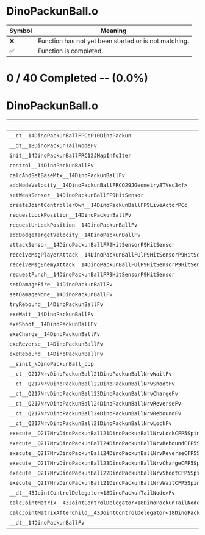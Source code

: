 # DinoPackunBall.o
| Symbol | Meaning 
| ------------- | ------------- 
| :x: | Function has not yet been started or is not matching. 
| :white_check_mark: | Function is completed. 


# 0 / 40 Completed -- (0.0%)
# DinoPackunBall.o
| Symbol | Decompiled? |
| ------------- | ------------- |
| `__ct__14DinoPackunBallFPCcP10DinoPackun` | :x: |
| `__dt__18DinoPackunTailNodeFv` | :x: |
| `init__14DinoPackunBallFRC12JMapInfoIter` | :x: |
| `control__14DinoPackunBallFv` | :x: |
| `calcAndSetBaseMtx__14DinoPackunBallFv` | :x: |
| `addNodeVelocity__14DinoPackunBallFRCQ29JGeometry8TVec3<f>` | :x: |
| `setWeakSensor__14DinoPackunBallFP9HitSensor` | :x: |
| `createJointControllerOwn__14DinoPackunBallFP9LiveActorPCc` | :x: |
| `requestLockPosition__14DinoPackunBallFv` | :x: |
| `requestUnLockPosition__14DinoPackunBallFv` | :x: |
| `addDodgeTargetVelocity__14DinoPackunBallFv` | :x: |
| `attackSensor__14DinoPackunBallFP9HitSensorP9HitSensor` | :x: |
| `receiveMsgPlayerAttack__14DinoPackunBallFUlP9HitSensorP9HitSensor` | :x: |
| `receiveMsgEnemyAttack__14DinoPackunBallFUlP9HitSensorP9HitSensor` | :x: |
| `requestPunch__14DinoPackunBallFP9HitSensorP9HitSensor` | :x: |
| `setDamageFire__14DinoPackunBallFv` | :x: |
| `setDamageNone__14DinoPackunBallFv` | :x: |
| `tryRebound__14DinoPackunBallFv` | :x: |
| `exeWait__14DinoPackunBallFv` | :x: |
| `exeShoot__14DinoPackunBallFv` | :x: |
| `exeCharge__14DinoPackunBallFv` | :x: |
| `exeReverse__14DinoPackunBallFv` | :x: |
| `exeRebound__14DinoPackunBallFv` | :x: |
| `__sinit_\DinoPackunBall_cpp` | :x: |
| `__ct__Q217NrvDinoPackunBall21DinoPackunBallNrvWaitFv` | :x: |
| `__ct__Q217NrvDinoPackunBall22DinoPackunBallNrvShootFv` | :x: |
| `__ct__Q217NrvDinoPackunBall23DinoPackunBallNrvChargeFv` | :x: |
| `__ct__Q217NrvDinoPackunBall24DinoPackunBallNrvReverseFv` | :x: |
| `__ct__Q217NrvDinoPackunBall24DinoPackunBallNrvReboundFv` | :x: |
| `__ct__Q217NrvDinoPackunBall21DinoPackunBallNrvLockFv` | :x: |
| `execute__Q217NrvDinoPackunBall21DinoPackunBallNrvLockCFP5Spine` | :x: |
| `execute__Q217NrvDinoPackunBall24DinoPackunBallNrvReboundCFP5Spine` | :x: |
| `execute__Q217NrvDinoPackunBall24DinoPackunBallNrvReverseCFP5Spine` | :x: |
| `execute__Q217NrvDinoPackunBall23DinoPackunBallNrvChargeCFP5Spine` | :x: |
| `execute__Q217NrvDinoPackunBall22DinoPackunBallNrvShootCFP5Spine` | :x: |
| `execute__Q217NrvDinoPackunBall21DinoPackunBallNrvWaitCFP5Spine` | :x: |
| `__dt__43JointControlDelegator<18DinoPackunTailNode>Fv` | :x: |
| `calcJointMatrix__43JointControlDelegator<18DinoPackunTailNode>FPQ29JGeometry64TPosition3<Q29JGeometry38TMatrix34<Q29JGeometry13SMatrix34C<f>>>RC19JointControllerInfo` | :x: |
| `calcJointMatrixAfterChild__43JointControlDelegator<18DinoPackunTailNode>FPQ29JGeometry64TPosition3<Q29JGeometry38TMatrix34<Q29JGeometry13SMatrix34C<f>>>RC19JointControllerInfo` | :x: |
| `__dt__14DinoPackunBallFv` | :x: |
